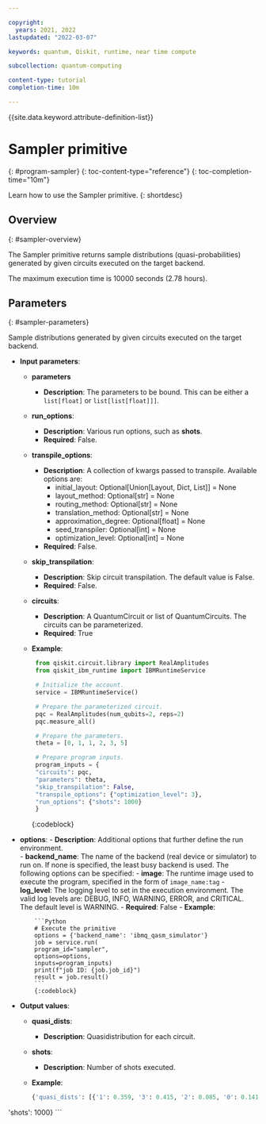 ```yaml
---

copyright:
  years: 2021, 2022
lastupdated: "2022-03-07"

keywords: quantum, Qiskit, runtime, near time compute

subcollection: quantum-computing

content-type: tutorial
completion-time: 10m

---
```


{{site.data.keyword.attribute-definition-list}}


# Sampler primitive
{: #program-sampler}
{: toc-content-type="reference"}
{: toc-completion-time="10m"}

Learn how to use the Sampler primitive.
{: shortdesc}

## Overview
{: #sampler-overview}

The Sampler primitive returns sample distributions (quasi-probabilities) generated by given circuits executed on the target backend.  

The maximum execution time is 10000 seconds (2.78 hours).

## Parameters
{: #sampler-parameters}

Sample distributions generated by given circuits executed on the target backend.

- **Input parameters**:
    - **parameters**
        - **Description**: The parameters to be bound. This can be either a `list[float]` or  `list[list[float]]]`.
    - **run_options**:
        - **Description**: Various run options, such as **shots**.
        - **Required**: False.
    - **transpile_options**:
        - **Description**: A collection of kwargs passed to transpile.  Available options are:
            - initial_layout: Optional[Union[Layout, Dict, List]] = None
            - layout_method: Optional[str] = None
            - routing_method: Optional[str] = None
            - translation_method: Optional[str] = None
            - approximation_degree: Optional[float] = None
            - seed_transpiler: Optional[int] = None
            - optimization_level: Optional[int] = None
        - **Required**: False.   
    - **skip_transpilation**:
        - **Description**: Skip circuit transpilation. The default value is False.
        - **Required**: False.   
    - **circuits**:
        - **Description**: A QuantumCircuit or list of QuantumCircuits. The circuits can be parameterized.
        - **Required**: True
    - **Example**:

         ```Python
          from qiskit.circuit.library import RealAmplitudes
          from qiskit_ibm_runtime import IBMRuntimeService

          # Initialize the account.
          service = IBMRuntimeService()

          # Prepare the parameterized circuit.
          pqc = RealAmplitudes(num_qubits=2, reps=2)
          pqc.measure_all()

          # Prepare the parameters.
          theta = [0, 1, 1, 2, 3, 5]

          # Prepare program inputs.
          program_inputs = {
          "circuits": pqc,
          "parameters": theta,
          "skip_transpilation": False,
          "transpile_options": {"optimization_level": 3},
          "run_options": {"shots": 1000}
          }
         ```
         {:codeblock}

- **options**:
       - **Description**: Additional options that further define the run environment.  
          - **backend_name**: The name of the backend (real device or simulator) to run on. If none is specified, the least busy backend is used.  The following options can be specified:
          - **image**: The runtime image used to execute the program, specified in the form of `image_name:tag`
          - **log_level**: The logging level to set in the execution environment. The valid log levels are: DEBUG, INFO, WARNING, ERROR, and CRITICAL. The default level is WARNING.
       - **Required**: False
       - **Example**:

          ```Python
          # Execute the primitive
          options = {'backend_name': 'ibmq_qasm_simulator'}
          job = service.run(
          program_id="sampler",
          options=options,
          inputs=program_inputs)
          print(f"job ID: {job.job_id}")
          result = job.result()
          ```
          {:codeblock}

- **Output values**:
   - **quasi_dists**:
      - **Description**: Quasidistribution for each circuit.
   - **shots**:
      - **Description**: Number of shots executed.
   - **Example**:

      ```python
      {'quasi_dists': [{'1': 0.359, '3': 0.415, '2': 0.085, '0': 0.141}],
 'shots': 1000}
      ```
